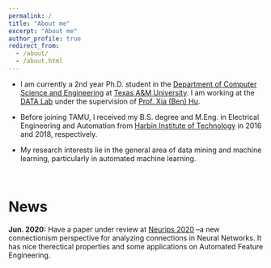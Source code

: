 ```yaml
---
permalink: /
title: "About me"
excerpt: "About me"
author_profile: true
redirect_from: 
  - /about/
  - /about.html
---
```


* I am currently a 2nd year Ph.D. student in the [Department of Computer Science and Engineering](https://engineering.tamu.edu/cse/index.html) at [Texas A&M University](https://www.tamu.edu). I am working at the [DATA Lab](http://people.tamu.edu/~guangzhou92/Data_Lab/) under the supervision of [Prof. Xia (Ben) Hu](http://faculty.cs.tamu.edu/xiahu/index.html). 
* Before joining TAMU, I received my B.S. degree and M.Eng. in Electrical Engineering and Automation from [Harbin Institute of Technology](http://en.hit.edu.cn/) in 2016 and 2018, respectively. 

* My research interests lie in the general area of data mining and machine learning, particularly in automated machine learning.

<br />

News
=====
**Jun. 2020:** Have a paper under review at [Neurips 2020](https://nips.cc/Conferences/2020) –a new connectionism perspective for analyzing connections in Neural Networks. It has nice therectical properties and some applications on Automated Feature Engineering.